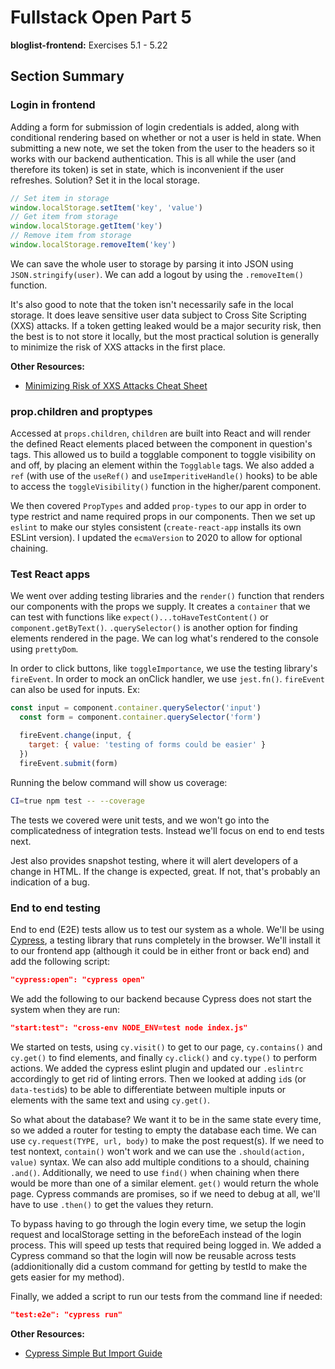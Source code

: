 # Fullstack Open Part 5

**bloglist-frontend:** Exercises 5.1 - 5.22

## Section Summary

### Login in frontend

Adding a form for submission of login credentials is added, along with conditional rendering based on whether or not a user is held in state. When submitting a new note, we set the token from the user to the headers so it works with our backend authentication. This is all while the user (and therefore its token) is set in state, which is inconvenient if the user refreshes. Solution? Set it in the local storage.

```javascript
// Set item in storage
window.localStorage.setItem('key', 'value')
// Get item from storage
window.localStorage.getItem('key')
// Remove item from storage
window.localStorage.removeItem('key')
```
We can save the whole user to storage by parsing it into JSON using `JSON.stringify(user)`. We can add a logout by using the `.removeItem()` function.

It's also good to note that the token isn't necessarily safe in the local storage. It does leave sensitive user data subject to Cross Site Scripting (XXS) attacks. If a token getting leaked would be a major security risk, then the best is to not store it locally, but the most practical solution is generally to minimize the risk of XXS attacks in the first place.

**Other Resources:**

- [Minimizing Risk of XXS Attacks Cheat Sheet](https://cheatsheetseries.owasp.org/cheatsheets/DOM_based_XSS_Prevention_Cheat_Sheet.html)

### prop.children and proptypes

Accessed at `props.children`, `children` are built into React and will render the defined React elements placed between the component in question's tags. This allowed us to build a togglable component to toggle visibility on and off, by placing an element within the `Togglable` tags. We also added a `ref` (with use of the `useRef()` and `useImperitiveHandle()` hooks) to be able to access the `toggleVisibility()` function in the higher/parent component.

We then covered `PropTypes` and added `prop-types` to our app in order to type restrict and name required props in our components. Then we set up `eslint` to make our styles consistent (`create-react-app` installs its own ESLint version). I updated the `ecmaVersion` to 2020 to allow for optional chaining.

### Test React apps

We went over adding testing libraries and the `render()` function that renders our components with the props we supply. It creates a `container` that we can test with functions like `expect()...toHaveTestContent()` or `component.getByText()`. `.querySelector()` is another option for finding elements rendered in the page. We can log what's rendered to the console using `prettyDom`.

In order to click buttons, like `toggleImportance`, we use the testing library's `fireEvent`. In order to mock an onClick handler, we use `jest.fn()`. `fireEvent` can also be used for inputs. Ex:

```javascript
const input = component.container.querySelector('input')
  const form = component.container.querySelector('form')

  fireEvent.change(input, { 
    target: { value: 'testing of forms could be easier' } 
  })
  fireEvent.submit(form)
  ```

Running the below command will show us coverage:

```bash
CI=true npm test -- --coverage
```

The tests we covered were unit tests, and we won't go into the complicatedness of integration tests. Instead we'll focus on end to end tests next.

Jest also provides snapshot testing, where it will alert developers of a change in HTML. If the change is expected, great. If not, that's probably an indication of a bug.

### End to end testing

End to end (E2E) tests allow us to test our system as a whole. We'll be using [Cypress](https://www.cypress.io/), a testing library that runs completely in the browser. We'll install it to our frontend app (although it could be in either front or back end) and add the following script:

```JSON
"cypress:open": "cypress open"
```

We add the following to our backend because Cypress does not start the system when they are run:

```JSON
"start:test": "cross-env NODE_ENV=test node index.js"
```

We started on tests, using `cy.visit()` to get to our page, `cy.contains()` and `cy.get()` to find elements, and finally `cy.click()` and `cy.type()` to perform actions. We added the cypress eslint plugin and updated our `.eslintrc` accordingly to get rid of linting errors. Then we looked at adding `id`s (or `data-testid`s) to be able to differentiate between multiple inputs or elements with the same text and using `cy.get()`.

So what about the database? We want it to be in the same state every time, so we added a router for testing to empty the database each time. We can use `cy.request(TYPE, url, body)` to make the post request(s). If we need to test nontext, `contain()` won't work and we can use the `.should(action, value)` syntax. We can also add multiple conditions to a should, chaining `.and()`. Additionally, we need to use `find()` when chaining when there would be more than one of a similar element. `get()` would return the whole page. Cypress commands are promises, so if we need to debug at all, we'll have to use `.then()` to get the values they return.

To bypass having to go through the login every time, we setup the login request and localStorage setting in the beforeEach instead of the login process. This will speed up tests that required being logged in. We added a Cypress command so that the login will now be reusable across tests (addionitionally did a custom command for getting by testId to make the gets easier for my method). 

Finally, we added a script to run our tests from the command line if needed:

```JSON
"test:e2e": "cypress run"
```

**Other Resources:**

- [Cypress Simple But Import Guide](https://docs.cypress.io/guides/core-concepts/introduction-to-cypress#Cypress-Can-Be-Simple-Sometimes)